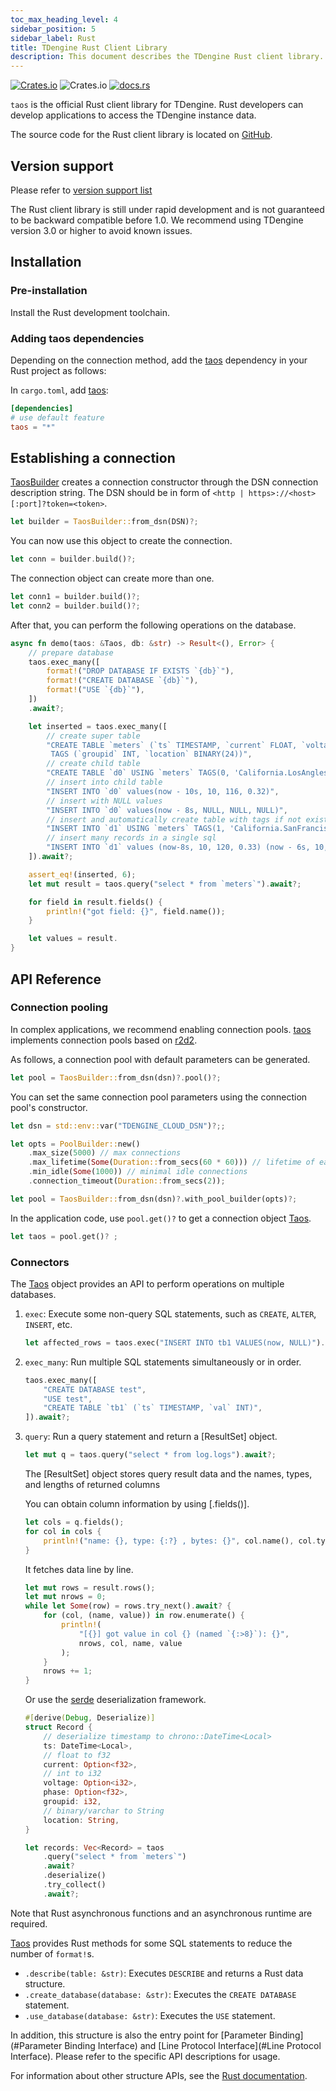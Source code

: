 ```yaml
---
toc_max_heading_level: 4
sidebar_position: 5
sidebar_label: Rust
title: TDengine Rust Client Library
description: This document describes the TDengine Rust client library.
---
```

[![Crates.io](https://img.shields.io/crates/v/taos)](https://crates.io/crates/taos) ![Crates.io](https://img.shields.io/crates/d/taos) [![docs.rs](https://img.shields.io/docsrs/taos)](https://docs.rs/taos)

`taos` is the official Rust client library for TDengine. Rust developers can develop applications to access the TDengine instance data.

The source code for the Rust client library is located on [GitHub](https://github.com/taosdata/taos-connector-rust).

## Version support

Please refer to [version support list](/client-libraries/#version-support)

The Rust client library is still under rapid development and is not guaranteed to be backward compatible before 1.0. We recommend using TDengine version 3.0 or higher to avoid known issues.

## Installation

### Pre-installation

Install the Rust development toolchain.

### Adding taos dependencies

Depending on the connection method, add the [taos][taos] dependency in your Rust project as follows:

In `cargo.toml`, add [taos][taos]:

```toml
[dependencies]
# use default feature
taos = "*"
```

## Establishing a connection

[TaosBuilder] creates a connection constructor through the DSN connection description string.
The DSN should be in form of `<http | https>://<host>[:port]?token=<token>`.

```rust
let builder = TaosBuilder::from_dsn(DSN)?;
```

You can now use this object to create the connection.

```rust
let conn = builder.build()?;
```

The connection object can create more than one.

```rust
let conn1 = builder.build()?;
let conn2 = builder.build()?;
```

After that, you can perform the following operations on the database.

```rust
async fn demo(taos: &Taos, db: &str) -> Result<(), Error> {
    // prepare database
    taos.exec_many([
        format!("DROP DATABASE IF EXISTS `{db}`"),
        format!("CREATE DATABASE `{db}`"),
        format!("USE `{db}`"),
    ])
    .await?;

    let inserted = taos.exec_many([
        // create super table
        "CREATE TABLE `meters` (`ts` TIMESTAMP, `current` FLOAT, `voltage` INT, `phase` FLOAT) \
         TAGS (`groupid` INT, `location` BINARY(24))",
        // create child table
        "CREATE TABLE `d0` USING `meters` TAGS(0, 'California.LosAngles')",
        // insert into child table
        "INSERT INTO `d0` values(now - 10s, 10, 116, 0.32)",
        // insert with NULL values
        "INSERT INTO `d0` values(now - 8s, NULL, NULL, NULL)",
        // insert and automatically create table with tags if not exists
        "INSERT INTO `d1` USING `meters` TAGS(1, 'California.SanFrancisco') values(now - 9s, 10.1, 119, 0.33)",
        // insert many records in a single sql
        "INSERT INTO `d1` values (now-8s, 10, 120, 0.33) (now - 6s, 10, 119, 0.34) (now - 4s, 11.2, 118, 0.322)",
    ]).await?;

    assert_eq!(inserted, 6);
    let mut result = taos.query("select * from `meters`").await?;

    for field in result.fields() {
        println!("got field: {}", field.name());
    }

    let values = result.
}
```

## API Reference

### Connection pooling

In complex applications, we recommend enabling connection pools. [taos] implements connection pools based on [r2d2].

As follows, a connection pool with default parameters can be generated.

```rust
let pool = TaosBuilder::from_dsn(dsn)?.pool()?;
```

You can set the same connection pool parameters using the connection pool's constructor.

```rust
let dsn = std::env::var("TDENGINE_CLOUD_DSN")?;;

let opts = PoolBuilder::new()
    .max_size(5000) // max connections
    .max_lifetime(Some(Duration::from_secs(60 * 60))) // lifetime of each connection
    .min_idle(Some(1000)) // minimal idle connections
    .connection_timeout(Duration::from_secs(2));

let pool = TaosBuilder::from_dsn(dsn)?.with_pool_builder(opts)?;
```

In the application code, use `pool.get()?` to get a connection object [Taos].

```rust
let taos = pool.get()? ;
```

### Connectors

The [Taos][struct.Taos] object provides an API to perform operations on multiple databases.

1. `exec`: Execute some non-query SQL statements, such as `CREATE`, `ALTER`, `INSERT`, etc.

    ```rust
    let affected_rows = taos.exec("INSERT INTO tb1 VALUES(now, NULL)").await?;
    ```

2. `exec_many`: Run multiple SQL statements simultaneously or in order.

    ```rust
    taos.exec_many([
        "CREATE DATABASE test",
        "USE test",
        "CREATE TABLE `tb1` (`ts` TIMESTAMP, `val` INT)",
    ]).await?;
    ```

3. `query`: Run a query statement and return a [ResultSet] object.

    ```rust
    let mut q = taos.query("select * from log.logs").await?;
    ```

    The [ResultSet] object stores query result data and the names, types, and lengths of returned columns

    You can obtain column information by using [.fields()].

    ```rust
    let cols = q.fields();
    for col in cols {
        println!("name: {}, type: {:?} , bytes: {}", col.name(), col.ty(), col.bytes());
    }
    ```

    It fetches data line by line.

    ```rust
    let mut rows = result.rows();
    let mut nrows = 0;
    while let Some(row) = rows.try_next().await? {
        for (col, (name, value)) in row.enumerate() {
            println!(
                "[{}] got value in col {} (named `{:>8}`): {}",
                nrows, col, name, value
            );
        }
        nrows += 1;
    }
    ```

    Or use the [serde](https://serde.rs) deserialization framework.

    ```rust
    #[derive(Debug, Deserialize)]
    struct Record {
        // deserialize timestamp to chrono::DateTime<Local>
        ts: DateTime<Local>,
        // float to f32
        current: Option<f32>,
        // int to i32
        voltage: Option<i32>,
        phase: Option<f32>,
        groupid: i32,
        // binary/varchar to String
        location: String,
    }
    
    let records: Vec<Record> = taos
        .query("select * from `meters`")
        .await?
        .deserialize()
        .try_collect()
        .await?;
    ```

Note that Rust asynchronous functions and an asynchronous runtime are required.

[Taos][struct.Taos] provides Rust methods for some SQL statements to reduce the number of `format!`s.

- `.describe(table: &str)`: Executes `DESCRIBE` and returns a Rust data structure.
- `.create_database(database: &str)`: Executes the `CREATE DATABASE` statement.
- `.use_database(database: &str)`: Executes the `USE` statement.

In addition, this structure is also the entry point for [Parameter Binding](#Parameter Binding Interface) and [Line Protocol Interface](#Line Protocol Interface). Please refer to the specific API descriptions for usage.

For information about other structure APIs, see the [Rust documentation](https://docs.rs/taos).

[taos]: https://github.com/taosdata/rust-connector-taos
[r2d2]: https://crates.io/crates/r2d2
[TaosBuilder]: https://docs.rs/taos/latest/taos/struct.TaosBuilder.html
[struct.Taos]: https://docs.rs/taos/latest/taos/struct.Taos.html

